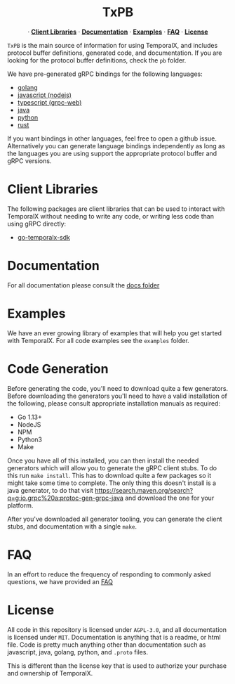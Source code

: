 <h1 align="center"> TxPB </h1>
<p align="center">
  · <a href="#client-libraries"><strong>Client Libraries</strong></a> · <a href="#documentation"><strong>Documentation</strong></a> · <a href="#examples"><strong>Examples</strong></a> · <a href="#faq"><strong>FAQ</strong></a> · <a href="#license"><strong>License</strong></a>
</p>

`TxPB` is the main source of information for using TemporalX, and includes protocol buffer definitions, generated code, and documentation. If you are looking for the protocol buffer definitions, check the `pb` folder.

We have pre-generated gRPC bindings for the following languages:

* [golang](https://github.com/RTradeLtd/TxPB/tree/master/go)
* [javascript (nodejs)](https://github.com/RTradeLtd/TxPB/tree/master/js)
* [typescript (grpc-web)](https://github.com/RTradeLtd/TxPB/tree/master/ts)
* [java](https://github.com/RTradeLtd/TxPB/tree/master/java/pb)
* [python](https://github.com/RTradeLtd/TxPB/tree/master/py)
* [rust](https://github.com/RTradeLtd/TxPB/tree/master/rs/src)

If you want bindings in other languages, feel free to open a github issue. Alternatively you can generate language bindings independently as long as the languages you are using support the appropriate protocol buffer and gRPC versions.

# Client Libraries

The following packages are client libraries that can be used to interact with TemporalX without needing to write any code, or writing less code than using gRPC directly:

* [go-temporalx-sdk](https://github.com/RTradeLtd/go-temporalx-sdk)

# Documentation

For all documentation please consult the [docs folder](https://docsx.temporal.cloud/doc/)

# Examples

We have an ever growing library of examples that will help you get started with TemporalX. For all code examples see the `examples` folder.

# Code Generation

Before generating the code, you'll need to download quite a few generators. Before downloading the generators you'll need to have a valid installation of the following, please consult appropriate installation manuals as required:

* Go 1.13+
* NodeJS
* NPM
* Python3
* Make

Once you have all of this installed, you can then install the needed generators which will allow you to generate the gRPC client stubs. To do this run `make install`. This has to download quite a few packages so it might take some time to complete. The only thing this doesn't install is a java generator, to do that visit https://search.maven.org/search?q=g:io.grpc%20a:protoc-gen-grpc-java and download the one for your platform.

After you've downloaded all generator tooling, you can generate the client stubs, and documentation with a single `make`.

# FAQ

In an effort to reduce the frequency of responding to commonly asked questions, we have provided an [FAQ](FAQ.md)

# License

All code in this repository is licensed under `AGPL-3.0`, and all documentation is licensed under `MIT`. Documentation is anything that is a readme, or html file. Code is pretty much anything other than documentation such as javascript, java, golang, python, and `.proto` files.

This is different than the license key that is used to authorize your purchase and ownership of TemporalX.
